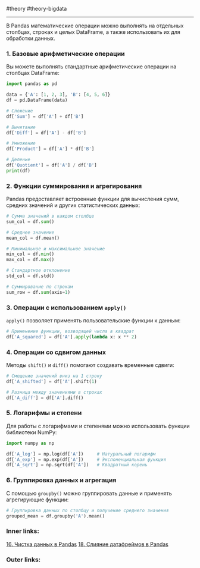 #theory #theory-bigdata
 
---
В Pandas математические операции можно выполнять на отдельных столбцах, строках и целых DataFrame, а также использовать их для обработки данных. 

### 1. Базовые арифметические операции
Вы можете выполнять стандартные арифметические операции на столбцах DataFrame:
```python
import pandas as pd

data = {'A': [1, 2, 3], 'B': [4, 5, 6]}
df = pd.DataFrame(data)

# Сложение
df['Sum'] = df['A'] + df['B']

# Вычитание
df['Diff'] = df['A'] - df['B']

# Умножение
df['Product'] = df['A'] * df['B']

# Деление
df['Quotient'] = df['A'] / df['B']
print(df)
```

### 2. Функции суммирования и агрегирования
Pandas предоставляет встроенные функции для вычисления сумм, средних значений и других статистических данных:
```python
# Сумма значений в каждом столбце
sum_col = df.sum()

# Среднее значение
mean_col = df.mean()

# Минимальное и максимальное значение
min_col = df.min()
max_col = df.max()

# Стандартное отклонение
std_col = df.std()

# Суммирование по строкам
sum_row = df.sum(axis=1)
```

### 3. Операции с использованием `apply()`
`apply()` позволяет применять пользовательские функции к данным:
```python
# Применение функции, возводящей числа в квадрат
df['A_squared'] = df['A'].apply(lambda x: x ** 2)
```

### 4. Операции со сдвигом данных
Методы `shift()` и `diff()` помогают создавать временные сдвиги:
```python
# Смещение значений вниз на 1 строку
df['A_shifted'] = df['A'].shift(1)

# Разница между значениями в строках
df['A_diff'] = df['A'].diff()
```

### 5. Логарифмы и степени
Для работы с логарифмами и степенями можно использовать функции библиотеки NumPy:
```python
import numpy as np

df['A_log'] = np.log(df['A'])     # Натуральный логарифм
df['A_exp'] = np.exp(df['A'])     # Экспоненциальная функция
df['A_sqrt'] = np.sqrt(df['A'])   # Квадратный корень
```

### 6. Группировка данных и агрегация
С помощью `groupby()` можно группировать данные и применять агрегирующие функции:
```python
# Группировка данных по столбцу и получение среднего значения
grouped_mean = df.groupby('A').mean()
```

### Inner links:
[16. Чистка данных в Pandas](2.%20Theory/Big%20Data/16.%20Чистка%20данных%20в%20Pandas.md)
[18. Слияние датафреймов в Pandas](2.%20Theory/Big%20Data/18.%20Слияние%20датафреймов%20в%20Pandas.md)
### Outer links:
